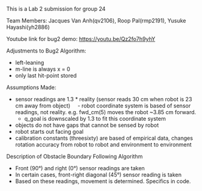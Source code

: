 This is a Lab 2 submission for group 24

Team Members: Jacques Van Anh(qv2106), Roop Pal(rmp2191), Yusuke Hayashi(yh2886)

Youtube link for bug2 demo: https://youtu.be/Qz2fo7h9yhY

Adjustments to Bug2 Algorithm:
- left-leaning
- m-line is always x = 0
- only last hit-point stored

Assumptions Made:
 - sensor readings are 1.3 * reality (sensor reads 30 cm when robot is 23 cm away from object)
     - robot coordinate system is based of sensor readings, not reality. e.g. fwd_cm(5) moves the robot ~3.85 cm forward.
     - q_goal is downscaled by 1.3 to fit this coordinate system
 - objects do not have gaps that cannot be sensed by robot
 - robot starts out facing goal
 - calibration constants (threesixty) are based of empirical data, changes rotation accuracy from robot to robot and environment to environment
 
 Description of Obstacle Boundary Following Algorithm
 - Front (90°) and right (0°) sensor readings are taken
 - In certain cases, front-right diagonal (45°) sensor reading is taken
 - Based on these readings, movement is determined. Specifics in code.
